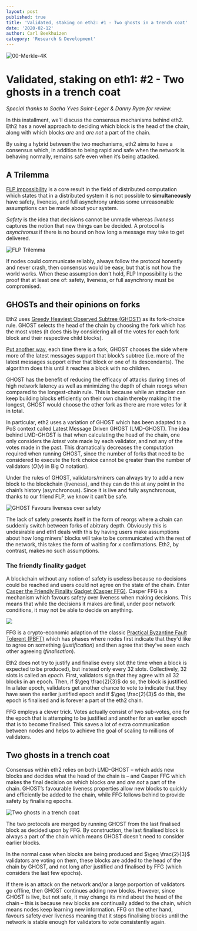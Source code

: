 ```yaml
---
layout: post
published: true
title: 'Validated, staking on eth2: #1 - Two ghosts in a trench coat'
date: '2020-02-12'
author: Carl Beekhuizen
category: 'Research & Development'
---
```


![00-Merkle-4K](https://blog.ethereum.org/img/2019/11/00-Merkle-4K.png)

# Validated, staking on eth1: #2 - Two ghosts in a trench coat

*Special thanks to Sacha Yves Saint-Leger & Danny Ryan for review.*

In this installment, we'll discuss the consensus mechanisms behind eth2. Eth2 has a novel approach to deciding which block is the head of the chain, along with which blocks _are_ and _are not_ a part of the chain.

By using a hybrid between the two mechanisms, eth2 aims to have a consensus which, in addition to being rapid and safe when the network is behaving normally, remains safe even when it’s being attacked.

## A Trilemma

[FLP impossibility](https://groups.csail.mit.edu/tds/papers/Lynch/jacm85.pdf) is a core result in the field of distributed computation which states that in a distributed system it is not possible to **simultaneously** have safety, liveness, and full asynchrony unless some unreasonable assumptions can be made about your system.

*Safety* is the idea that decisions cannot be unmade whereas *liveness* captures the notion that new things can be decided. A protocol is *asynchronus* if there is no bound on how long a message may take to get delivered.

![FLP Trilemma](https://storage.googleapis.com/ethereum-hackmd/upload_01a6db9261c1dbb5bcf81da3ae34ffee.png)


If nodes could communicate reliably, always follow the protocol honestly and never crash, then consensus would be easy, but that is not how the world works. When these assumption don't hold, FLP Impossibility is the proof that at least one of: safety, liveness, or full asynchrony must be compromised.

## GHOSTs and their opinions on forks

Eth2 uses [Greedy Heaviest Observed Subtree (GHOST)](https://eprint.iacr.org/2013/881.pdf) as its fork-choice rule. GHOST selects the head of the chain by choosing the fork which has the most votes (it does this by considering all of the votes for each fork block and their respective child blocks).

[Put another way](https://vitalik.ca/general/2018/12/05/cbc_casper.html), each time there is a fork, GHOST chooses the side where more of the latest messages support that block’s subtree (i.e. more of the latest messages support either that block or one of its descendants). The algorithm does this until it reaches a block with no children.

GHOST has the benefit of reducing the efficacy of attacks during times of high network latency as well as minimizing the depth of chain reorgs when compared to the longest-chain rule. This is because while an attacker can keep building blocks efficiently on their own chain thereby making it the longest, GHOST would choose the other fork as there are more votes for it in total.

In particular, eth2 uses a variation of GHOST which has been adapted to a PoS context called Latest Message Driven GHOST (LMD-GHOST). The idea behind LMD-GHOST is that when calculating the head of the chain, one only considers the _latest_ vote made by each validator, and not any of the votes made in the past. This dramatically decreases the computation required when running GHOST, since the number of forks that need to be considered to execute the fork choice cannot be greater than the number of validators ($O(v)$ in Big O notation).

Under the rules of GHOST, validators/miners can always try to add a new block to the blockchain (liveness), and they can do this at any point in the chain’s history (asynchronous). Since it is live and fully asynchronous, thanks to our friend FLP, we know it can’t be safe.

![GHOST Favours liveness over safety](https://storage.googleapis.com/ethereum-hackmd/upload_fb52a9383b8a39ae63929bb4b1c9436e.png)


The lack of safety presents itself in the form of reorgs where a chain can suddenly switch between forks of abitrary depth. Obviously this is undesirable and eth1 deals with this by having users make assumptions about how long miners' blocks will take to be communicated with the rest of the network, this takes the form of waiting for $x$ confirmations. Eth2, by contrast, makes no such assumptions.

### The friendly finality gadget

A blockchain without any notion of safety is useless because no decisions could be reached and users could not agree on the state of the chain. Enter [Casper the Friendly Finality Gadget (Casper FFG)](https://arxiv.org/pdf/1710.09437.pdf). Casper FFG is a mechanism which favours safety over liveness when making decisions. This means that while the decisions it makes are final, under poor network conditions, it may not be able to decide on anything.

![](https://storage.googleapis.com/ethereum-hackmd/upload_84ad2520a6a3370e4e841a969a5f1f62.png=350px)


FFG is a crypto-economic adaption of the classic [Practical Byzantine Fault Tolerent (PBFT)](http://pmg.csail.mit.edu/papers/osdi99.pdf) which has phases where nodes first indicate that they'd like to agree on something (*justification*) and then agree that they've seen each other agreeing (*finalisation*).

Eth2 does not try to justify and finalise every slot (the time when a block is expected to be produced), but instead only every 32 slots. Collectively, 32 slots is called an *epoch*. First, validators sign that they agree with all 32 blocks in an epoch. Then, if $\geq \frac{2}{3}$ do so, the block is justified. In a later epoch, validators get another chance to vote to indicate that they have seen the earlier justified epoch and if $\geq \frac{2}{3}$ do this, the epoch is finalised and is forever a part of the eth2 chain.

FFG employs a clever trick. Votes actually consist of two sub-votes, one for the epoch that is attemping to be justified and another for an earlier epoch that is to become finalised. This saves a lot of extra communication between nodes and helps to achieve the goal of scaling to millions of validators.

## Two ghosts in a trench coat

Consensus within eth2 relies on both LMD-GHOST – which adds new blocks and decides what the head of the chain is – and Casper FFG which makes the final decision on which blocks _are_ and _are not_ a part of the chain. GHOST’s favourable liveness properties allow new blocks to quickly and efficiently be added to the chain, while FFG follows behind to provide safety by finalising epochs.

![Two ghosts in a trench coat](https://storage.googleapis.com/ethereum-hackmd/upload_84663daf63bd4ea84dc8dacce31625d0.png)

The two protocols are merged by running GHOST from the last finalised block as decided upon by FFG. By construction, the last finalised block is always a part of the chain which means GHOST doesn't need to consider earlier blocks.

In the normal case when blocks are being produced and $\geq \frac{2}{3}$  validators are voting on them, these blocks are added to the head of the chain by GHOST, and not long after justified and finalised by FFG (which considers the last few epochs).

If there is an attack on the network and/or a large porportion of validators go offline, then GHOST continues adding new blocks. However, since GHOST is live, but not safe, it may change its mind about the head of the chain – this is because new blocks are continually added to the chain, which means nodes keep learning new information. FFG on the other hand, favours safety over liveness meaning that it stops finalising blocks until the network is stable enough for validators to vote consistently again.
